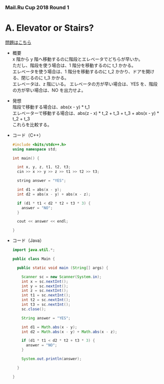 ### Mail.Ru Cup 2018 Round 1

# A. Elevator or Stairs?

  [問題はこちら](https://codeforces.com/problemset/problem/1054/A)
  
- 概要<br>
  x 階から y 階へ移動するのに階段とエレベータでどちらが早いか。<br>
  ただし、階段を使う場合は、1 階分を移動するのに t_1 かかる。<br>
  エレベータを使う場合は、1 階分を移動するのに t_2 かかり、ドアを開ける、閉じるのに t_3 かかる。<br>
  エレベータは、z 階にいる。
  エレベータの方が早い場合は、YES を、階段の方が早い場合は、NO を出力せよ。
  
- 発想<br>
  階段で移動する場合は、abs(x - y) * t_1<br>
  エレベーターで移動する場合は、abs(z - x) * t_2 + t_3 + t_3 + abs(x - y) * t_2 + t_3<br>
  これらを比較する。
  
  
- コード（C++）

  ```cpp
  #include <bits/stdc++.h>
  using namespace std;

  int main() {

    int x, y, z, t1, t2, t3;
    cin >> x >> y >> z >> t1 >> t2 >> t3;

    string answer = "YES";

    int d1 = abs(x - y);
    int d2 = abs(x - y) + abs(x - z);

    if (d1 * t1 < d2 * t2 + t3 * 3) {
      answer = "NO";
    }

    cout << answer << endl;

  }
  ```
  
- コード（Java）

  ```java
  import java.util.*;

  public class Main {

    public static void main (String[] args) {

      Scanner sc = new Scanner(System.in);
      int x = sc.nextInt();
      int y = sc.nextInt();
      int z = sc.nextInt();
      int t1 = sc.nextInt();
      int t2 = sc.nextInt();
      int t3 = sc.nextInt();
      sc.close();

      String answer = "YES";

      int d1 = Math.abs(x - y);
      int d2 = Math.abs(x - y) + Math.abs(x - z);

      if (d1 * t1 < d2 * t2 + t3 * 3) {
        answer = "NO";
      }

      System.out.println(answer);

    }

  }
  ```
    